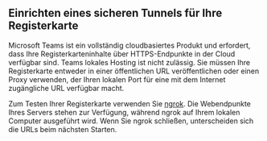 ## <a name="establish-a-secure-tunnel-to-your-tab"></a>Einrichten eines sicheren Tunnels für Ihre Registerkarte

Microsoft Teams ist ein vollständig cloudbasiertes Produkt und erfordert, dass Ihre Registerkarteninhalte über HTTPS-Endpunkte in der Cloud verfügbar sind. Teams lokales Hosting ist nicht zulässig. Sie müssen Ihre Registerkarte entweder in einer öffentlichen URL veröffentlichen oder einen Proxy verwenden, der Ihren lokalen Port für eine mit dem Internet zugängliche URL verfügbar macht.

Zum Testen Ihrer Registerkarte verwenden Sie [ngrok](https://ngrok.com/docs). Die Webendpunkte Ihres Servers stehen zur Verfügung, während ngrok auf Ihrem lokalen Computer ausgeführt wird. Wenn Sie ngrok schließen, unterscheiden sich die URLs beim nächsten Starten.